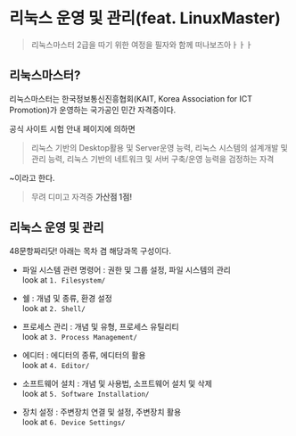 # 리눅스 운영 및 관리(feat. LinuxMaster)
> 리눅스마스터 2급을 따기 위한 여정을 필자와 함께 떠나보즈아ㅏㅏㅏ

## 리눅스마스터?
리눅스마스터는 한국정보통신진흥협회(KAIT, Korea Association for ICT Promotion)가 운영하는 국가공인 민간 자격증이다.</br>

공식 사이트 시험 안내 페이지에 의하면
>리눅스 기반의 Desktop활용 및 Server운영 능력, 리눅스 시스템의 설계개발 및 관리 능력, 리눅스 기반의 네트워크 및 서버
구축/운영 능력을 검정하는 자격

~이라고 한다. </br>
> 무려 디미고 자격증 <strong>가산점 1점!</strong>

## 리눅스 운영 및 관리
48문항짜리닷! 아래는 목차 겸 해당과목 구성이다.

- 파일 시스템 관련 명령어 : 권한 및 그룹 설정, 파일 시스템의 관리</br>look at ```1. Filesystem/```

- 쉘 : 개념 및 종류, 환경 설정</br>look at ```2. Shell/```

- 프로세스 관리 : 개념 및 유형, 프로세스 유틸리티</br>look at ```3. Process Management/```

- 에디터 : 에디터의 종류, 에디터의 활용</br>look at ```4. Editor/```

- 소프트웨어 설치 : 개념 및 사용법, 소프트웨어 설치 및 삭제</br>look at ```5. Software Installation/```

- 장치 설정 : 주변장치 연결 및 설정, 주변장치 활용</br>look at ```6. Device Settings/```

